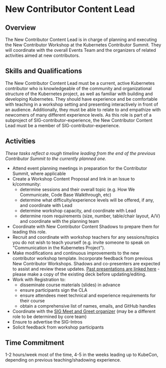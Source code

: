 # New Contributor Content Lead

## Overview
The New Contributor Content Lead is in charge of planning and executing the New Contributor Workshop at the Kubernetes Contributor Summit. They will coordinate with the overall Events Team and the organizers of related activities aimed at new contributors.

## Skills and Qualifications

The New Contributor Content Lead must be a current, active Kubernetes contributor who is knowledgeable of the community and organizational structure of the Kubernetes project, as well as familiar with building and developing Kubernetes.
They should have experience and be comfortable with teaching in a workshop setting and presenting interactively in front of an audience.
Additionally, they must be able to relate to and empathize with newcomers of many different experience levels.
As this role is part of a subproject of SIG-contributor-experience, the New Contributor Content Lead must be a member of SIG-contributor-experience.

## Activities

*These tasks reflect a rough timeline leading from the end of the previous Contributor Summit to the currently planned one.*
- Attend event planning meetings in preparation for the Contributor Summit, where applicable
- Create a Workshop Content Proposal and link in an Issue to k/community:
    - determine sessions and their overall topic (e.g. How We Communicate, Code Base Walkthrough, etc)
    - determine what difficulty/experience levels will be offered, if any, and coordinate with Lead
    - determine workshop capacity, and coordinate with Lead
    - determine room requirements (size, number, table/chair layout, A/V) and coordinate with the planning team
- Coordinate with New Contributor Content Shadows to prepare them for leading this role.
- Recruit and coordinate with workshop teachers for any sessions/topics you do not wish to teach yourself (e.g. invite someone to speak on "Communication in the Kubernetes Project").
- Make modifications and continuous improvements to the new contributor workshop template.
Incorporate feedback from previous New Contributor Workshops.
Shadows and co-presenters are expected to assist and review these updates.
[Past presentations are linked here](https://github.com/cncf/presentations/tree/master/kubernetes) - please make a copy of the existing deck before updating/editing.
- Work with Registration to:
    - disseminate course materials (slides) in advance
    - ensure participants sign the CLA
    - ensure attendees meet technical and experience requirements for their course
    - obtain a comprehensive list of names, emails, and GitHub handles
- Coordinate with the [SIG Meet and Greet organizer](/events/events-team/content/sig-contrib-events.md#sig-meet-and-greet) (may be a different role to be determined by core team)
- Ensure to advertise the SIG-Intros
- Solicit feedback from workshop participants

## Time Commitment

1-2 hours/week most of the time, 4-5 in the weeks leading up to KubeCon, depending on previous teaching/shadowing experience.
